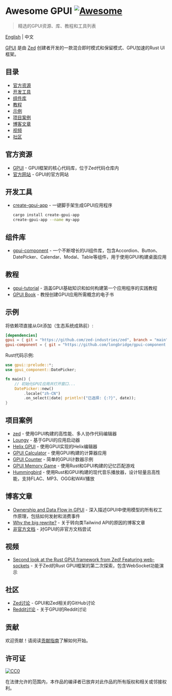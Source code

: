 # Awesome GPUI [![Awesome](https://awesome.re/badge.svg)](https://awesome.re)

> 精选的GPUI资源、库、教程和工具列表

[English](README_EN.md) | 中文

[GPUI](https://www.gpui.rs/) 是由 [Zed](https://zed.dev/) 创建者开发的一款混合即时模式和保留模式、GPU加速的Rust UI框架。

## 目录

- [官方资源](#官方资源)
- [开发工具](#开发工具)
- [组件库](#组件库)
- [教程](#教程)
- [示例](#示例)
- [项目案例](#项目案例)
- [博客文章](#博客文章)
- [视频](#视频)
- [社区](#社区)

## 官方资源

- [GPUI](https://github.com/zed-industries/zed/tree/main/crates/gpui) - GPUI框架的核心代码库，位于Zed代码仓库内
- [官方网站](https://www.gpui.rs/) - GPUI的官方网站

## 开发工具

- [create-gpui-app](https://github.com/brscrt/create-gpui-app) - 一键脚手架生成GPUI应用程序
  ```bash
  cargo install create-gpui-app
  create-gpui-app --name my-app
  ```

## 组件库

- [gpui-component](https://github.com/longbridge/gpui-component) - 一个不断增长的UI组件库，包含Accordion、Button、DatePicker、Calendar、Modal、Table等组件，用于使用GPUI构建桌面应用

## 教程

- [gpui-tutorial](https://github.com/hedge-ops/gpui-tutorial) - 涵盖GPUI基础知识和如何构建第一个应用程序的实践教程
- [GPUI Book](https://github.com/MatinAniss/gpui-book) - 教授创建GPUI应用所需概念的电子书

## 示例

将依赖项直接从Git添加（生态系统成熟前）:

```toml
[dependencies]
gpui = { git = "https://github.com/zed-industries/zed", branch = "main" }
gpui-component = { git = "https://github.com/longbridge/gpui-component.git" }
```

Rust代码示例:

```rust
use gpui::prelude::*;
use gpui_component::DatePicker;

fn main() {
    // 初始化GPUI应用并打开窗口...
    DatePicker::new()
        .locale("zh-CN")
        .on_select(|date| println!("已选择: {:?}", date));
}
```

## 项目案例

- [zed](https://github.com/zed-industries/zed) - 使用GPUI构建的高性能、多人协作代码编辑器
- [Loungy](https://github.com/MatthiasGrandl/Loungy) - 基于GPUI的应用启动器
- [Helix GPUI](https://github.com/polachok/helix-gpui) - 使用GPUI实现的Helix编辑器
- [GPUI Calculator](https://github.com/kriskw1999/gpui-calculator) - 使用GPUI构建的计算器应用
- [GPUI Counter](https://github.com/derrickpersson/gpui-simple-counter) - 简单的GPUI计数器示例
- [GPUI Memory Game](https://github.com/justjavac/gpui-memory-game) - 使用Rust和GPUI构建的记忆匹配游戏
- [Hummingbird](https://github.com/143mailliw/hummingbird) - 使用Rust和GPUI构建的现代音乐播放器，设计轻量且高性能，支持FLAC、MP3、OGG和WAV播放

## 博客文章

- [Ownership and Data Flow in GPUI](https://zed.dev/blog/gpui-ownership) - 深入描述GPUI中使用模型的所有权工作原理，包括如何发射和消费事件
- [Why the big rewrite?](https://zed.dev/blog/why-the-big-rewrite) - 关于转向类Tailwind API的原因的博客文章
- [非官方文档](https://github.com/Himasnhu-AT/GPUI-docs-unofficial) - 对GPUI的非官方文档尝试

## 视频

- [Second look at the Rust GPUI framework from Zed! Featuring web-sockets](https://www.youtube.com/watch?v=WQt4ur7fcd0) - 关于Zed的Rust GPUI框架的第二次探索，包含WebSocket功能演示

## 社区

- [Zed讨论](https://github.com/zed-industries/zed/discussions) - GPUI和Zed相关的GitHub讨论
- [Reddit讨论](https://www.reddit.com/r/rust/comments/11hu1sc/gpui_ui_framework_from_the_makers_of_zed/) - 关于GPUI的Reddit讨论

## 贡献

欢迎贡献！请阅读[贡献指南](CONTRIBUTING.md)了解如何开始。

## 许可证

[![CC0](https://mirrors.creativecommons.org/presskit/buttons/88x31/svg/cc-zero.svg)](https://creativecommons.org/publicdomain/zero/1.0)

在法律允许的范围内，本作品的编译者已放弃对此作品的所有版权和相关或邻接权利。